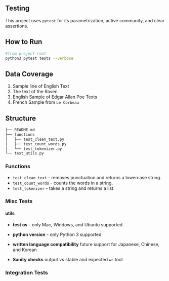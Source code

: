 ## Testing

This project uses `pytest` for its parametrization, active community, and clear assertions.

## How to Run

```bash
#from project root
python3 pytest tests --verbose

```

## Data Coverage

1) Sample line of English Text
2) The text of the Raven
3) English Sample of Edgar Allan Poe Texts
4) French Sample from `Le Corbeau`
## Structure

```bash
├── README.md
├── functions
│   ├── test_clean_text.py
│   ├── test_count_words.py
│   └── test_tokenizer.py
└── test_utils.py
```

### Functions
* `test_clean_text` - removes punctuation and returns a lowercase string.
* `test_count_words` - counts the words in a string.
* `test_tokenizer` - takes a string and returns a list.

### Misc Tests

#### utils
  * **test os** - only Mac, Windows, and Ubuntu supported
  
  * **python version** - only Python 3 supported
  
  * **written language compatibility** future support for Japanese, Chinese, and Korean
  
  * **Sanity checks** output vs stable and expected `wc` tool

### Integration Tests

